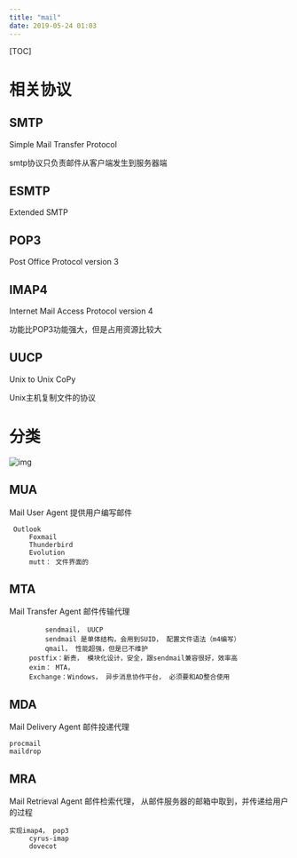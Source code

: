 ```yaml
---
title: "mail"
date: 2019-05-24 01:03
---
```



[TOC]

# 相关协议



## SMTP

Simple Mail Transfer Protocol 

smtp协议只负责邮件从客户端发生到服务器端



## ESMTP

Extended SMTP  





## POP3

Post Office Protocol version 3 





## IMAP4 

Internet Mail Access Protocol version 4 

功能比POP3功能强大，但是占用资源比较大 





## UUCP

Unix to Unix CoPy 

Unix主机复制文件的协议 







# 分类

![img](https://snag.gy/AFGzxC.jpg)





## MUA 

Mail User Agent 提供用户编写邮件 

```
 Outlook 
     Foxmail
     Thunderbird
     Evolution
     mutt： 文件界面的
```



## MTA 

Mail Transfer Agent  邮件传输代理

```
		 sendmail， UUCP
		 sendmail 是单体结构，会用到SUID， 配置文件语法（m4编写）
		 qmail， 性能超强，但是已不维护
     postfix：新贵， 模块化设计，安全，跟sendmail兼容很好，效率高
     exim： MTA， 
     Exchange：Windows， 异步消息协作平台， 必须要和AD整合使用
```







## MDA 

Mail Delivery Agent   邮件投递代理

```
procmail
maildrop
```



## MRA

Mail Retrieval Agent 邮件检索代理， 从邮件服务器的邮箱中取到，并传递给用户的过程 

```
实现imap4， pop3
     cyrus-imap
     dovecot
```


